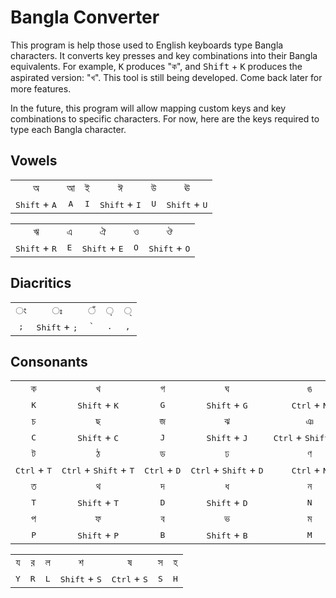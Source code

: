 # Bangla Converter

This program is help those used to English keyboards type Bangla characters. It converts key presses and key combinations into their Bangla equivalents. For example, <kbd>K</kbd> produces "ক", and <kbd>Shift</kbd> + <kbd>K</kbd> produces the aspirated version: "খ". This tool is still being developed. Come back later for more features.

In the future, this program will allow mapping custom keys and key combinations to specific characters. For now, here are the keys required to type each Bangla character.

## Vowels

|         |         |         |         |         |         |
| :-----: | :-----: | :-----: | :-----: | :-----: | :-----: |
| &#2437; | &#2438; | &#2439; | &#2440; | &#2441; | &#2442; |
| <kbd>Shift</kbd>&nbsp;+&nbsp;<kbd>A</kbd> | <kbd>A</kbd> | <kbd>I</kbd> | <kbd>Shift</kbd>&nbsp;+&nbsp;<kbd>I</kbd> | <kbd>U</kbd> | <kbd>Shift</kbd>&nbsp;+&nbsp;<kbd>U</kbd> |

|         |         |         |         |         |
| :-----: | :-----: | :-----: | :-----: | :-----: |
| &#2443; | &#2447; | &#2448; | &#2451; | &#2452; |
| <kbd>Shift</kbd>&nbsp;+&nbsp;<kbd>R</kbd> | <kbd>E</kbd> | <kbd>Shift</kbd>&nbsp;+&nbsp;<kbd>E</kbd> | <kbd>O</kbd> | <kbd>Shift</kbd>&nbsp;+&nbsp;<kbd>O</kbd> |

## Diacritics

|         |         |         |         |         |
| :-----: | :-----: | :-----: | :-----: | :-----: |
| &#2434; | &#2435; | &#2433; | &#2492; | &#2509; | 
| <kbd>;</kbd> | <kbd>Shift</kbd>&nbsp;+&nbsp;<kbd>;</kbd> | <kbd>`</kbd> | <kbd>.</kbd> | <kbd>,</kbd> |

## Consonants

|         |         |         |         |         |
| :-----: | :-----: | :-----: | :-----: | :-----: |
| &#2453; | &#2454; | &#2455; | &#2456; | &#2457; |
| <kbd>K</kbd> | <kbd>Shift</kbd>&nbsp;+&nbsp;<kbd>K</kbd> | <kbd>G</kbd> | <kbd>Shift</kbd>&nbsp;+&nbsp;<kbd>G</kbd> | <kbd>Ctrl</kbd>&nbsp;+&nbsp;<kbd>N</kbd> |
| &#2458; | &#2459; | &#2460; | &#2461; | &#2462; |
| <kbd>C</kbd> | <kbd>Shift</kbd>&nbsp;+&nbsp;<kbd>C</kbd> | <kbd>J</kbd> | <kbd>Shift</kbd>&nbsp;+&nbsp;<kbd>J</kbd> | <kbd>Ctrl</kbd>&nbsp;+&nbsp;<kbd>Shift</kbd>&nbsp;+&nbsp;<kbd>N</kbd> |
| &#2463; | &#2464; | &#2465; | &#2466; | &#2467; |
| <kbd>Ctrl</kbd>&nbsp;+&nbsp;<kbd>T</kbd> | <kbd>Ctrl</kbd>&nbsp;+&nbsp;<kbd>Shift</kbd>&nbsp;+&nbsp;<kbd>T</kbd> | <kbd>Ctrl</kbd>&nbsp;+&nbsp;<kbd>D</kbd> | <kbd>Ctrl</kbd>&nbsp;+&nbsp;<kbd>Shift</kbd>&nbsp;+&nbsp;<kbd>D</kbd> | <kbd>Ctrl</kbd>&nbsp;+&nbsp;<kbd>N</kbd> |
| &#2468; | &#2469; | &#2470; | &#2471; | &#2472; |
| <kbd>T</kbd> | <kbd>Shift</kbd>&nbsp;+&nbsp;<kbd>T</kbd> | <kbd>D</kbd> | <kbd>Shift</kbd>&nbsp;+&nbsp;<kbd>D</kbd> | <kbd>N</kbd> |
| &#2474; | &#2475; | &#2476; | &#2477; | &#2478; |
| <kbd>P</kbd> | <kbd>Shift</kbd>&nbsp;+&nbsp;<kbd>P</kbd> | <kbd>B</kbd> | <kbd>Shift</kbd>&nbsp;+&nbsp;<kbd>B</kbd> | <kbd>M</kbd> |

|         |         |         |         |         |         |         |
| :-----: | :-----: | :-----: | :-----: | :-----: | :-----: | :-----: |
| &#2479; | &#2480; | &#2482; | &#2486; | &#2487; | &#2488; | &#2489; |
| <kbd>Y</kbd> | <kbd>R</kbd> | <kbd>L</kbd> | <kbd>Shift</kbd>&nbsp;+&nbsp;<kbd>S</kbd> | <kbd>Ctrl</kbd>&nbsp;+&nbsp;<kbd>S</kbd> | <kbd>S</kbd> | <kbd>H</kbd> |

